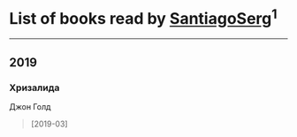 # List of books read by [SantiagoSerg](http://vk.com/id15813417)<sup>1</sup>
---

## 2019

### Хризалида
Джон Голд
> [2019-03] 



